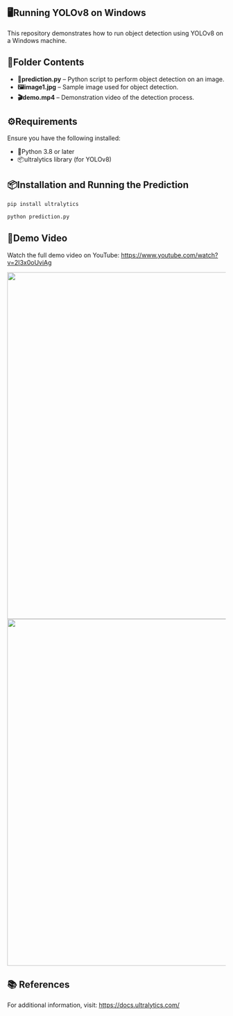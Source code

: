## 🖥️Running YOLOv8 on Windows

This repository demonstrates how to run object detection using YOLOv8 on a Windows machine.

## 📂Folder Contents

- **🐍prediction.py** – Python script to perform object detection on an image.
- **🖼️image1.jpg** – Sample image used for object detection.
- **🎬demo.mp4** – Demonstration video of the detection process.

## ⚙️Requirements

Ensure you have the following installed:

- 🐍Python 3.8 or later
- 📦ultralytics library (for YOLOv8)

## 📦Installation and Running the Prediction

```bash
pip install ultralytics
```

```bash
python prediction.py
```

## 🎥Demo Video
Watch the full demo video on YouTube: https://www.youtube.com/watch?v=2I3x0oUviAg

<img src="https://github.com/user-attachments/assets/c7a7847b-3424-4abf-be24-c48f5a4f2325" width="800">

<img src="https://github.com/user-attachments/assets/7b8394ce-7001-4c21-9d20-083c2d0c249b" width="800">


## 📚 References

For additional information, visit: https://docs.ultralytics.com/
